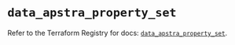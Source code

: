 # `data_apstra_property_set`

Refer to the Terraform Registry for docs: [`data_apstra_property_set`](https://registry.terraform.io/providers/juniper/apstra/0.94.0/docs/data-sources/property_set).
